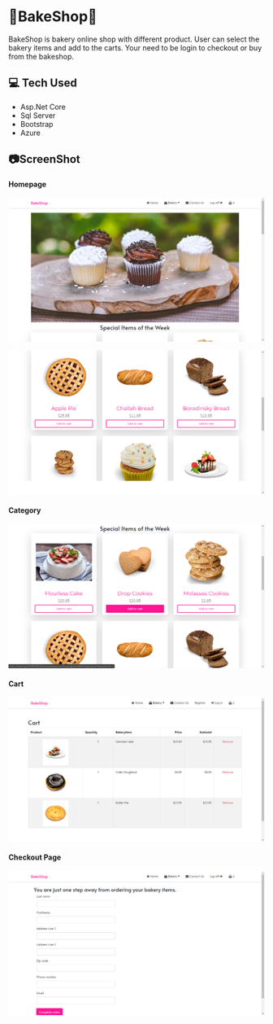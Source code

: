 # 🍪BakeShop🛒
BakeShop is bakery online shop with different product. User can select the bakery items and add to the carts. Your need to be login to checkout or buy from the bakeshop.

## 💻 Tech Used
* Asp.Net Core 
* Sql Server
* Bootstrap
* Azure

## 📷ScreenShot

#### Homepage
![Homepage](https://github.com/diwashrestha/BakeShop/blob/master/image/bakeshop5.png?raw=true)

![Homepage](https://github.com/diwashrestha/BakeShop/blob/master/image/bakeshop1.png?raw=true)

#### Category

![Category](https://github.com/diwashrestha/BakeShop/blob/master/image/bakeshop4.png?raw=true)

#### Cart 
![Cart](https://github.com/diwashrestha/BakeShop/blob/master/image/bakeshop3.png?raw=true)

#### Checkout Page
![Checkout](https://github.com/diwashrestha/BakeShop/blob/master/image/checkout.png?raw=true)

